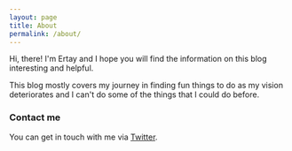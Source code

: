 ```yaml
---
layout: page
title: About
permalink: /about/
---
```


Hi, there! I'm Ertay and I hope you will find the information on this blog interesting and helpful.

This blog mostly covers my journey in finding fun things to do as my vision deteriorates and I can't do some of the things that I could do before. 

### Contact me

You can get in touch with me via [Twitter](http://twitter.com/ertaysh).